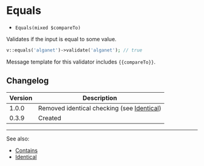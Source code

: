 # Equals

- `Equals(mixed $compareTo)`

Validates if the input is equal to some value.

```php
v::equals('alganet')->validate('alganet'); // true
```

Message template for this validator includes `{{compareTo}}`.

## Changelog

Version | Description
--------|-------------
  1.0.0 | Removed identical checking (see [Identical](Identical.md))
  0.3.9 | Created

***
See also:

- [Contains](Contains.md)
- [Identical](Identical.md)
